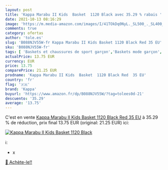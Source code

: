 ```yaml
---
layout: post
title: 'Kappa Marabu II Kids  Basket  1120 Black avec 35.29 % rabais '
date: 2021-10-13 08:16:29
image: 'https://m.media-amazon.com/images/I/41TOkDq0NyL._SL500_._SL400_.jpg'
comments: true
category: ofertas
author: 'tole.es'
slug: 'B088NJV55W-fr Kappa Marabu II Kids Basket 1120 Black Red 35 EU'
sku: 'B088NJV55W-fr'
tags: [ 'Baskets et chaussures de sport garçon','Baskets mode garçon','Chaussures','Chaussures et Sacs','Chaussures garçon','kappa', ]
actualPrice: 13.75 EUR
currency: EUR
price: 13.75
comparePrice: 21.25 EUR
prodname: 'Kappa Marabu II Kids  Basket  1120 Black Red  35 EU'
country: 'fr'
flag: '🇫🇷'
brand: 'Kappa'
buyurl: 'https://www.amazon.fr/dp/B088NJV55W/?tag=tolees0d-21'
descuento: '35.29'
average: '13.75'
---
```


C'est en vente [Kappa Marabu II Kids  Basket  1120 Black Red  35 EU](https://www.amazon.fr/dp/B088NJV55W/?tag=tolees0d-21)  à  35.29 % de réduction, prix final  13.75 EUR (original: 21.25 EUR) ici:

[![Kappa Marabu II Kids  Basket  1120 Black](https://m.media-amazon.com/images/I/41TOkDq0NyL._SL500_._SL400_.jpg)](https://www.amazon.fr/dp/B088NJV55W/?tag=tolees0d-21)

ℹ️:

- x

[🛒 Achète-le!!](https://www.amazon.fr/dp/B088NJV55W/?tag=tolees0d-21)
